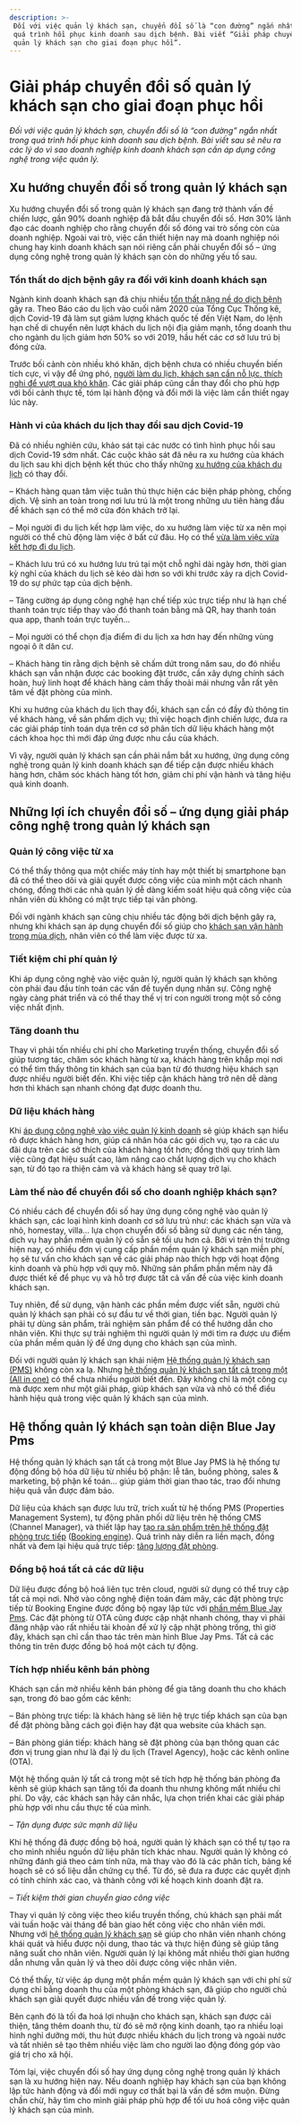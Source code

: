 ```yaml
---
description: >-
 Đối với việc quản lý khách sạn, chuyển đổi số là “con đường” ngắn nhất trong
 quá trình hồi phục kinh doanh sau dịch bệnh. Bài viết “Giải pháp chuyển đổi số
 quản lý khách sạn cho giai đoạn phục hồi”.
---
```


# Giải pháp chuyển đổi số quản lý khách sạn cho giai đoạn phục hồi

_Đối với việc quản lý khách sạn, chuyển đổi số là “con đường” ngắn nhất trong quá trình hồi phục kinh doanh sau dịch bệnh. Bài viết sau sẽ nêu ra các lý do vì sao doanh nghiệp kinh doanh khách sạn cần áp dụng công nghệ trong việc quản lý._

## Xu hướng chuyển đổi số trong quản lý khách sạn

Xu hướng chuyển đổi số trong quản lý khách sạn đang trở thành vấn đề chiến lược, gần 90% doanh nghiệp đã bắt đầu chuyển đổi số. Hơn 30% lãnh đạo các doanh nghiệp cho rằng chuyển đổi số đóng vai trò sống còn của doanh nghiệp. Ngoài vai trò, việc cần thiết hiện nay mà doanh nghiệp nói chung hay kinh doanh khách sạn nói riêng cần phải chuyển đổi số – ứng dụng công nghệ trong quản lý khách sạn còn do những yếu tố sau.

### Tổn thất do dịch bệnh gây ra đối với kinh doanh khách sạn

Ngành kinh doanh khách sạn đã chịu nhiều [tổn thất nặng nề do dịch bệnh](https://bluejaypms.com/article/lan-song-covid-co-hoi-hay-thach-thuc-voi-cac-doanh-nghiep-khach-san-103) gây ra. Theo Báo cáo du lịch vào cuối năm 2020 của Tổng Cục Thống kê, dịch Covid-19 đã làm sụt giảm lượng khách quốc tế đến Việt Nam, do lệnh hạn chế di chuyển nên lượt khách du lịch nội địa giảm mạnh, tổng doanh thu cho ngành du lịch giảm hơn 50% so với 2019, hầu hết các cơ sở lưu trú bị đóng cửa.

Trước bối cảnh còn nhiều khó khăn, dịch bệnh chưa có nhiều chuyển biến tích cực, vì vậy để ứng phó, [người làm du lịch, khách sạn cần nỗ lực, thích nghi để vượt qua khó khăn](https://bluejaypms.com/article/4-van-de-can-giai-quyet-de-khoi-phuc-nganh-khach-san-hau-dai-dich-116). Các giải pháp cũng cần thay đổi cho phù hợp với bối cảnh thực tế, tóm lại hành động và đổi mới là việc làm cần thiết ngay lúc này.

### Hành vi của khách du lịch thay đổi sau dịch Covid-19

Đã có nhiều nghiên cứu, khảo sát tại các nước có tình hình phục hồi sau dịch Covid-19 sớm nhất. Các cuộc khảo sát đã nêu ra xu hướng của khách du lịch sau khi dịch bệnh kết thúc cho thấy những [xu hướng của khách du lịch](https://bluejaypms.com/article/5-xu-huong-thinh-hanh-khach-san-2021-135) có thay đổi.

– Khách hàng quan tâm việc tuân thủ thực hiện các biện pháp phòng, chống dịch. Vệ sinh an toàn trong nơi lưu trú là một trong những ưu tiên hàng đầu để khách sạn có thể mở cửa đón khách trở lại.

– Mọi người đi du lịch kết hợp làm việc, do xu hướng làm việc từ xa nên mọi người có thể chủ động làm việc ở bất cứ đâu. Họ có thể [vừa làm việc vừa kết hợp đi du lịch](https://bluejaypms.com/article/airbnb-vua-dua-ra-mot-thong-bao-lon-co-the-thay-doi-hoan-toan-nganh-du-lich-143).

– Khách lưu trú có xu hướng lưu trú tại một chỗ nghỉ dài ngày hơn, thời gian kỳ nghỉ của khách du lịch sẽ kéo dài hơn so với khi trước xảy ra dịch Covid-19 do sự phức tạp của dịch bệnh.

– Tăng cường áp dụng công nghệ hạn chế tiếp xúc trực tiếp như là hạn chế thanh toán trực tiếp thay vào đó thanh toán bằng mã QR, hay thanh toán qua app, thanh toán trực tuyến…

– Mọi người có thể chọn địa điểm đi du lịch xa hơn hay đến những vùng ngoại ô ít dân cư.

– Khách hàng tin rằng dịch bệnh sẽ chấm dứt trong năm sau, do đó nhiều khách sạn vẫn nhận được các booking đặt trước, cần xây dựng chính sách hoàn, huỷ linh hoạt để khách hàng cảm thấy thoải mái nhưng vẫn rất yên tâm về đặt phòng của mình.

Khi xu hướng của khách du lịch thay đổi, khách sạn cần có đầy đủ thông tin về khách hàng, về sản phẩm dịch vụ; thì việc hoạch định chiến lược, đưa ra các giải pháp tính toán dựa trên cơ sở phân tích dữ liệu khách hàng một cách khoa học thì mới đáp ứng được nhu cầu của khách.

Vì vậy, người quản lý khách sạn cần phải nắm bắt xu hướng, ứng dụng công nghệ trong quản lý kinh doanh khách sạn để tiếp cận được nhiều khách hàng hơn, chăm sóc khách hàng tốt hơn, giảm chi phí vận hành và tăng hiệu quả kinh doanh.

## Những lợi ích chuyển đổi số – ứng dụng giải pháp công nghệ trong quản lý khách sạn

### Quản lý công việc từ xa

Có thể thấy thông qua một chiếc máy tính hay một thiết bị smartphone bạn đã có thể theo dõi và giải quyết được công việc của mình một cách nhanh chóng, đồng thời các nhà quản lý dễ dàng kiểm soát hiệu quả công việc của nhân viên dù không có mặt trực tiếp tại văn phòng.

Đối với ngành khách sạn cũng chịu nhiều tác động bởi dịch bệnh gây ra, nhưng khi khách sạn áp dụng chuyển đổi số giúp cho [khách sạn vận hành trong mùa dịch](https://bluejaypms.com/article/cac-khach-san-da-van-hanh-tron-tru-qua-mua-dich-nhu-the-nao-130), nhân viên có thể làm việc được từ xa.

### Tiết kiệm chi phí quản lý

Khi áp dụng công nghệ vào việc quản lý, người quản lý khách sạn không còn phải đau đầu tính toán các vấn đề tuyển dụng nhân sự. Công nghệ ngày càng phát triển và có thể thay thế vị trí con người trong một số công việc nhất định.

### Tăng doanh thu

Thay vì phải tốn nhiều chi phí cho Marketing truyền thống, chuyển đổi số giúp tương tác, chăm sóc khách hàng từ xa, khách hàng trên khắp mọi nơi có thể tìm thấy thông tin khách sạn của bạn từ đó thương hiệu khách sạn được nhiều người biết đến. Khi việc tiếp cận khách hàng trở nên dễ dàng hơn thì khách sạn nhanh chóng đạt được doanh thu.

### Dữ liệu khách hàng

Khi [áp dụng công nghệ vào việc quản lý kinh doanh](https://bluejaypms.com/article/cong-nghe-cai-thien-cong-suat-phong-thap-149) sẽ giúp khách sạn hiểu rõ được khách hàng hơn, giúp cá nhân hóa các gói dịch vụ, tạo ra các ưu đãi dựa trên các sở thích của khách hàng tốt hơn; đồng thời quy trình làm việc cũng đạt hiệu suất cao, làm nâng cao chất lượng dịch vụ cho khách sạn, từ đó tạo ra thiện cảm và và khách hàng sẽ quay trở lại.

### Làm thế nào để chuyển đổi số cho doanh nghiệp khách sạn?

Có nhiều cách để chuyển đổi số hay ứng dụng công nghệ vào quản lý khách sạn, các loại hình kinh doanh cơ sở lưu trú như: các khách sạn vừa và nhỏ, homestay, villa… lựa chọn chuyển đổi số bằng sử dụng các nền tảng, dịch vụ hay phần mềm quản lý có sẵn sẽ tối ưu hơn cả. Bởi vì trên thị trường hiện nay, có nhiều đơn vị cung cấp phần mềm quản lý khách sạn miễn phí, họ sẽ tư vấn cho khách sạn về các giải pháp nào thích hợp với hoạt động kinh doanh và phù hợp với quy mô. Những sản phẩm phần mềm này đã được thiết kế để phục vụ và hỗ trợ được tất cả vấn đề của việc kinh doanh khách sạn.

Tuy nhiên, để sử dụng, vận hành các phần mềm được viết sẵn, người chủ quản lý khách sạn phải có sự đầu tư về thời gian, tiền bạc. Người quản lý phải tự dùng sản phẩm, trải nghiệm sản phẩm để có thể hướng dẫn cho nhân viên. Khi thực sự trải nghiệm thì người quản lý mới tìm ra được ưu điểm của phần mềm quản lý để ứng dụng cho khách sạn của mình.

Đối với người quản lý khách sạn khái niệm [Hệ thống quản lý khách sạn (PMS)](https://bluejaypms.com/article/4-ly-do-su-dung-he-thong-quan-ly-dat-phong-pms-giup-tang-doanh-thu-khach-san-101) không còn xa lạ. Nhưng [hệ thống quản lý khách sạn tất cả trong một (All in one)](https://bluejaypms.com/article/6-ly-do-lua-chon-he-thong-phan-mem-quan-ly-khach-san-106) có thể chưa nhiều người biết đến. Đây không chỉ là một công cụ mà được xem như một giải pháp, giúp khách sạn vừa và nhỏ có thể điều hành hiệu quả trong việc quản lý khách sạn của mình.

## Hệ thống quản lý khách sạn toàn diện Blue Jay Pms

Hệ thống quản lý khách sạn tất cả trong một Blue Jay PMS là hệ thống tự động đồng bộ hóa dữ liệu từ nhiều bộ phận: lễ tân, buồng phòng, sales & marketing, bộ phận kế toán… giúp giảm thời gian thao tác, trao đổi nhưng hiệu quả vẫn được đảm bảo.

Dữ liệu của khách sạn được lưu trữ, trích xuất từ hệ thống PMS (Properties Management System), tự động phân phối dữ liệu trên hệ thống CMS (Channel Manager), và thiết lập hay [tạo ra sản phẩm trên hệ thống đặt phòng trực tiếp](https://bluejaypms.com/article/su-khac-nhau-giua-hotel-booking-engine-va-contact-form-87) ([Booking engine](https://bluejaypms.com/article/booking-engine-la-gi-115)). Quá trình này diễn ra liền mạch, đồng nhất và đem lại hiệu quả trực tiếp: [tăng lượng đặt phòng](https://bluejaypms.com/article/cai-thien-website-khach-san-de-tang-luong-booking-truc-tuyen-84).

### Đồng bộ hoá tất cả các dữ liệu

Dữ liệu được đồng bộ hoá liên tục trên cloud, người sử dụng có thể truy cập tất cả mọi nơi. Nhờ vào công nghệ điện toán đám mây, các đặt phòng trực tiếp từ Booking Engine được đồng bộ ngay lập tức với [phần mềm Blue Jay Pms](https://bluejaypms.com/article/blue-jay-pms-dong-hanh-128). Các đặt phòng từ OTA cũng được cập nhật nhanh chóng, thay vì phải đăng nhập vào rất nhiều tài khoản để xử lý cập nhật phòng trống, thì giờ đây, khách sạn chỉ cần thao tác trên màn hình Blue Jay Pms. Tất cả các thông tin trên được đồng bộ hoá một cách tự động.

### Tích hợp nhiều kênh bán phòng

Khách sạn cần mở nhiều kênh bán phòng để gia tăng doanh thu cho khách sạn, trong đó bao gồm các kênh:

– Bán phòng trực tiếp: là khách hàng sẽ liên hệ trực tiếp khách sạn của bạn để đặt phòng bằng cách gọi điện hay đặt qua website của khách sạn.

– Bán phòng gián tiếp: khách hàng sẽ đặt phòng của bạn thông quan các đơn vị trung gian như là đại lý du lịch (Travel Agency), hoặc các kênh online (OTA).

Một hệ thống quản lý tất cả trong một sẽ tích hợp hệ thống bán phòng đa kênh sẽ giúp khách sạn tăng tối đa doanh thu nhưng không mất nhiều chi phí. Do vậy, các khách sạn hãy cân nhắc, lựa chọn triển khai các giải pháp phù hợp với nhu cầu thực tế của mình.

– _Tận dụng được sức mạnh dữ liệu_

Khi hệ thống đã được đồng bộ hoá, người quản lý khách sạn có thể tự tạo ra cho mình nhiều nguồn dữ liệu phân tích khác nhau. Người quản lý không có những đánh giá theo cảm tính nữa, mà thay vào đó là các phân tích, bảng kế hoạch sẽ có số liệu dẫn chứng cụ thể. Từ đó, sẽ đưa ra được các quyết định có tính chính xác cao, và thành công với kế hoạch kinh doanh đặt ra.

– _Tiết kiệm thời gian chuyển giao công việc_

Thay vì quản lý công việc theo kiểu truyền thống, chủ khách sạn phải mất vài tuần hoặc vài tháng để bàn giao hết công việc cho nhân viên mới. Nhưng với [hệ thống quản lý khách sạn](https://bluejaypms.com/article/phan-mem-blue-jay-pms-da-giup-gi-cho-cac-khach-san-trong-mua-dich-97) sẽ giúp cho nhân viên nhanh chóng khái quát và hiểu được nội dung, thao tác và thực hiện đúng sẽ giúp tăng năng suất cho nhân viên. Người quản lý lại không mất nhiều thời gian hướng dẫn nhưng vẫn quản lý và theo dõi được công việc nhân viên.

Có thể thấy, từ việc áp dụng một phần mềm quản lý khách sạn với chi phí sử dụng chỉ bằng doanh thu của một phòng khách sạn, đã giúp cho người chủ khách sạn giải quyết được nhiều vấn đề trong việc quản lý.

Bên cạnh đó là tối đa hoá lợi nhuận cho khách sạn, khách sạn được cải thiện, tăng thêm doanh thu, từ đó sẽ mở rộng kinh doanh, tạo ra nhiều loại hình nghỉ dưỡng mới, thu hút được nhiều khách du lịch trong và ngoài nước và tất nhiên sẽ tạo thêm nhiều việc làm cho người lao động đóng góp vào giá trị cho xã hội.

Tóm lại, việc chuyển đối số hay ứng dụng công nghệ trong quản lý khách sạn là xu hướng hiện nay. Nếu doanh nghiệp hay khách sạn của bạn không lập tức hành động và đổi mới nguy cơ thất bại là vấn đề sớm muộn. Đừng chần chừ, hãy tìm cho mình giải pháp phù hợp để tối ưu hoá công việc quản lý khách sạn của mình.
